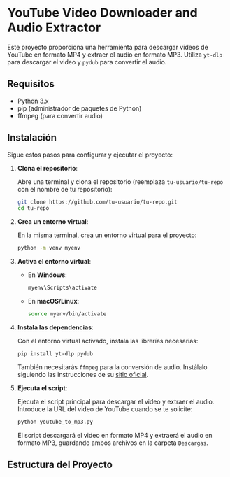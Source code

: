 # YouTube Video Downloader and Audio Extractor

Este proyecto proporciona una herramienta para descargar videos de YouTube en formato MP4 y extraer el audio en formato MP3. Utiliza `yt-dlp` para descargar el video y `pydub` para convertir el audio.

## Requisitos

- Python 3.x
- pip (administrador de paquetes de Python)
- ffmpeg (para convertir audio)

## Instalación

Sigue estos pasos para configurar y ejecutar el proyecto:

1. **Clona el repositorio**:

    Abre una terminal y clona el repositorio (reemplaza `tu-usuario/tu-repo` con el nombre de tu repositorio):

    ```bash
    git clone https://github.com/tu-usuario/tu-repo.git
    cd tu-repo
    ```

2. **Crea un entorno virtual**:

    En la misma terminal, crea un entorno virtual para el proyecto:

    ```bash
    python -m venv myenv
    ```

3. **Activa el entorno virtual**:

    - En **Windows**:

        ```bash
        myenv\Scripts\activate
        ```

    - En **macOS/Linux**:

        ```bash
        source myenv/bin/activate
        ```

4. **Instala las dependencias**:

    Con el entorno virtual activado, instala las librerías necesarias:

    ```bash
    pip install yt-dlp pydub
    ```

    También necesitarás `ffmpeg` para la conversión de audio. Instálalo siguiendo las instrucciones de su [sitio oficial](https://ffmpeg.org/download.html).

5. **Ejecuta el script**:

    Ejecuta el script principal para descargar el video y extraer el audio. Introduce la URL del video de YouTube cuando se te solicite:

    ```bash
    python youtube_to_mp3.py
    ```

    El script descargará el video en formato MP4 y extraerá el audio en formato MP3, guardando ambos archivos en la carpeta `Descargas`.

## Estructura del Proyecto

